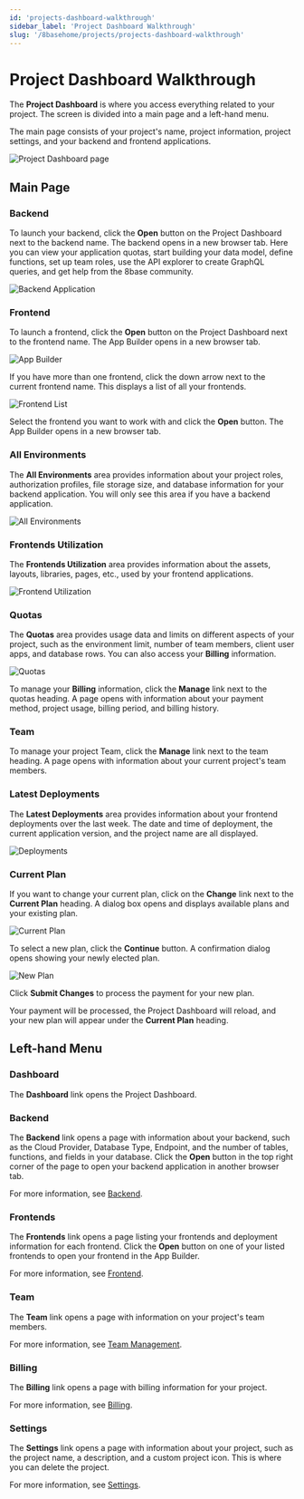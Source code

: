 ```yaml
---
id: 'projects-dashboard-walkthrough'
sidebar_label: 'Project Dashboard Walkthrough'
slug: '/8basehome/projects/projects-dashboard-walkthrough'
---
```

# Project Dashboard Walkthrough

The **Project Dashboard** is where you access everything related to your project. The screen is divided into a main page and a left-hand menu. 

The main page consists of your project's name, project information, project settings, and your backend and frontend applications. 

![Project Dashboard page](./_images/projects-provisioning-projects-project-dashboard.png)

## Main Page

### Backend
To launch your backend, click the **Open** button on the Project Dashboard next to the backend name. The backend opens in a new browser tab. Here you can view your application quotas, start building your data model, define functions, set up team roles, use the API explorer to create GraphQL queries, and get help from the 8base community.

![Backend Application](./_images/projects-project-ui-walkthrough-backend-application.png)

### Frontend
To launch a frontend, click the **Open** button on the Project Dashboard next to the frontend name. The App Builder opens in a new browser tab.

![App Builder](./_images/projects-project-ui-walkthrough-app-builder.png)

If you have more than one frontend, click the down arrow next to the current frontend name. This displays a list of all your frontends.

![Frontend List](./_images/projects-project-ui-walkthrough-dashboard-frontend-list2.png)

Select the frontend you want to work with and click the **Open** button. The App Builder opens in a new browser tab.

### All Environments
The **All Environments** area provides information about your project roles, authorization profiles, file storage size, and database information for your backend application. You will only see this area if you have a backend application.

![All Environments](./_images/projects-project-ui-walkthrough-all-environments.png)

### Frontends Utilization
The **Frontends Utilization** area provides information about the assets, layouts, libraries, pages, etc., used by your frontend applications.

![Frontend Utilization](./_images/projects-project-ui-walkthrough-frontend-utilization.png)

### Quotas
The **Quotas** area provides usage data and limits on different aspects of your project, such as the environment limit, number of team members, client user apps, and database rows. You can also access your **Billing** information.

![Quotas](./_images/projects-project-ui-walkthrough-quotas.png)

To manage your **Billing** information, click the **Manage** link next to the quotas heading. A page opens with information about your payment method, project usage, billing period, and billing history. 

### Team
To manage your project Team, click the **Manage** link next to the team heading. A page opens with information about your current project's team members.

### Latest Deployments
The **Latest Deployments** area provides information about your frontend deployments over the last week. The date and time of deployment, the current application version, and the project name are all displayed.

![Deployments](./_images/projects-project-ui-walkthrough-deployments.png)

### Current Plan
If you want to change your current plan, click on the **Change** link next to the **Current Plan** heading. A dialog box opens and displays available plans and your existing plan.

![Current Plan](./_images/projects-project-ui-walkthrough-plan.png)

To select a new plan, click the **Continue** button. A confirmation dialog opens showing your newly elected plan.

![New Plan](./_images/projects-project-ui-walkthrough-plan-change.png)

Click **Submit Changes** to process the payment for your new plan.

Your payment will be processed, the Project Dashboard will reload, and your new plan will appear under the **Current Plan** heading.

## Left-hand Menu

### Dashboard
The **Dashboard** link opens the Project Dashboard.

### Backend
The **Backend** link opens a page with information about your backend, such as the Cloud Provider, Database Type, Endpoint, and the number of tables, functions, and fields in your database. Click the **Open** button in the top right corner of the page to open your backend application in another browser tab.

For more information, see [Backend](projects-backend-ui.md).

### Frontends
The **Frontends** link opens a page listing your frontends and deployment information for each frontend. Click the **Open** button on one of your listed frontends to open your frontend in the App Builder. 

For more information, see [Frontend](projects-frontend-ui.md).

### Team
The **Team** link opens a page with information on your project's team members. 

For more information, see [Team Management](projects-team-management.md).

### Billing
The **Billing** link opens a page with billing information for your project.

For more information, see [Billing](projects-billing.md).

### Settings
The **Settings** link opens a page with information about your project, such as the project name, a description, and a custom project icon. This is where you can delete the project.

For more information, see [Settings](projects-settings.md).
